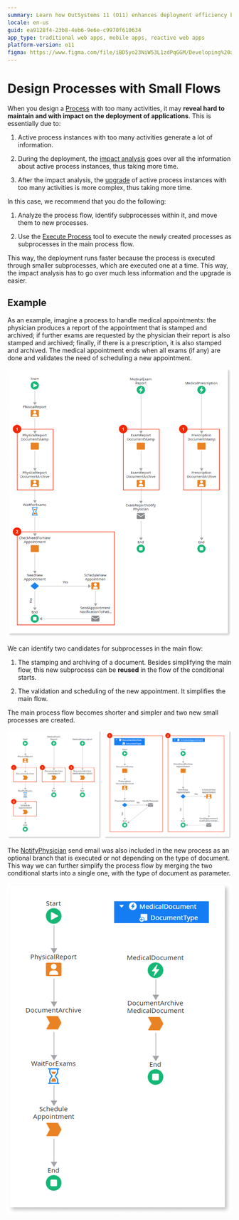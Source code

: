 ```yaml
---
summary: Learn how OutSystems 11 (O11) enhances deployment efficiency by designing processes with smaller, manageable subprocesses.
locale: en-us
guid: ea9128f4-23b8-4eb6-9e6e-c9970f610634
app_type: traditional web apps, mobile apps, reactive web apps
platform-version: o11
figma: https://www.figma.com/file/iBD5yo23NiW53L1zdPqGGM/Developing%20an%20Application?node-id=273:24
---
```

# Design Processes with Small Flows

When you design a [Process](../intro.md) with too many activities, it may **reveal hard to maintain and with impact on the deployment of applications**. This is essentially due to:

1. Active process instances with too many activities generate a lot of information.

2. During the deployment, the [impact analysis](../process-upgrade/intro.md) goes over all the information about active process instances, thus taking more time.

3. After the impact analysis, the [upgrade](../process-upgrade/intro.md) of active process instances with too many activities is more complex, thus taking more time.

In this case, we recommend that you do the following:

1. Analyze the process flow, identify subprocesses within it, and move them to new processes.

2. Use the [Execute Process](<../../../ref/lang/auto/class-execute-process.md>) tool to execute the newly created processes as subprocesses in the main process flow.

This way, the deployment runs faster because the process is executed through smaller subprocesses, which are executed one at a time. This way, the impact analysis has to go over much less information and the upgrade is easier.


## Example

As an example, imagine a process to handle medical appointments: the physician produces a report of the appointment that is stamped and archived; if further exams are requested by the physician their report is also stamped and archived; finally, if there is a prescription, it is also stamped and archived. The medical appointment ends when all exams (if any) are done and validates the need of scheduling a new appointment.

![Diagram of a complex medical appointment process flow with multiple activities including report production, stamping, archiving, and handling prescriptions.](images/small-flows-1.png "Complex Medical Appointment Process Flow")

We can identify two candidates for subprocesses in the main flow:

1. The stamping and archiving of a document. Besides simplifying the main flow, this new subprocess can be **reused** in the flow of the conditional starts.

2. The validation and scheduling of the new appointment. It simplifies the main flow.

The main process flow becomes shorter and simpler and two new small processes are created.

![Simplified diagram of a medical appointment process flow after breaking down into subprocesses for stamping, archiving, and appointment scheduling.](images/small-flows-2.png "Simplified Medical Appointment Process Flow")

The [NotifyPhysician](<../../../ref/lang/auto/class-send-email.md>) send email was also included in the new process as an optional branch that is executed or not depending on the type of document. This way we can further simplify the process flow by merging the two conditional starts into a single one, with the type of document as parameter.

![Optimized medical appointment process flow diagram featuring subprocesses and an optional email notification branch.](images/small-flows-3.png "Optimized Medical Appointment Process Flow with Email Notification")
